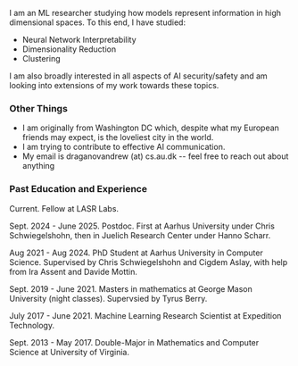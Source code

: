 I am an ML researcher studying how models represent information in high dimensional spaces. To this end, I have studied:
- Neural Network Interpretability
- Dimensionality Reduction
- Clustering

I am also broadly interested in all aspects of AI security/safety and am looking into extensions of my work towards these topics.

### Other Things

- I am originally from Washington DC which, despite what my European friends may expect, is the loveliest city in the world.
- I am trying to contribute to effective AI communication.
- My email is draganovandrew (at) cs.au.dk -- feel free to reach out about anything

### Past Education and Experience

Current. Fellow at LASR Labs.

Sept. 2024 - June 2025. Postdoc. First at Aarhus University under Chris Schwiegelshohn, then in Juelich Research Center under Hanno Scharr.

Aug 2021 - Aug 2024. PhD Student at Aarhus University in Computer Science. Supervised by Chris Schwiegelshohn and Cigdem Aslay, with help from Ira Assent and Davide Mottin.

Sept. 2019 - June 2021. Masters in mathematics at George Mason University (night classes). Supervsied by Tyrus Berry.

July 2017 - June 2021. Machine Learning Research Scientist at Expedition Technology.

Sept. 2013 - May 2017. Double-Major in Mathematics and Computer Science at University of Virginia.
